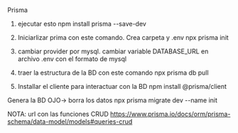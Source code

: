 # 


Prisma

1. ejecutar esto
npm install prisma --save-dev
2. Iniciarlizar prima con este comando. Crea carpeta y .env
npx prisma init

3. cambiar provider por mysql.
cambiar variable DATABASE_URL en archivo .env con el formato de mysql
4. traer la estructura de la BD con este comando
npx prisma db pull

5. Installar el cliente para interactuar con la BD
npm install @prisma/client

Genera la BD
OJO-> borra los datos
npx prisma migrate dev --name init

NOTA: url con las funciones CRUD
https://www.prisma.io/docs/orm/prisma-schema/data-model/models#queries-crud